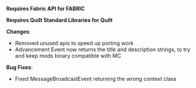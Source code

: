**Requires Fabric API for FABRIC**

**Requires Quilt Standard Libraries for Quilt**


**Changes**:

* Removed unused apis to speed up porting work
* Advancement Event now returns the title and description strings, to try and keep mods binary compatible with MC

**Bug Fixes**:

* Fixed MessageBroadcastEvent returning the wrong context class
